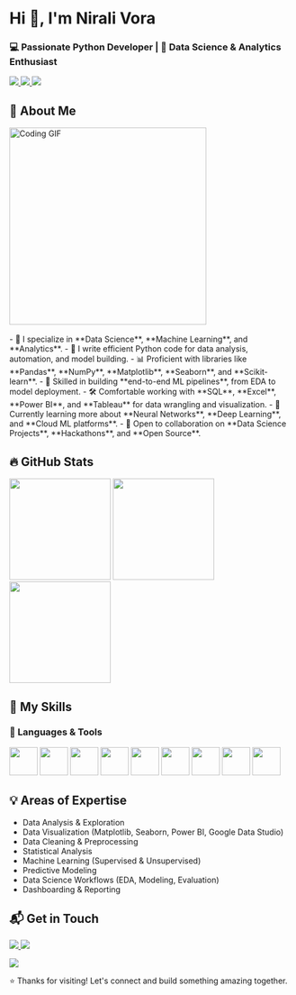 <h1 align="left">Hi 👋, I'm Nirali Vora </h1>
<h3 align="left">💻 Passionate Python Developer | 🎯 Data Science & Analytics Enthusiast </h3>

<p align="left">
  <a href="https://github.com/nirali-vora" target="_blank">
    <img src="https://img.shields.io/badge/GitHub-nirali--vora-181717?style=flat&logo=github" />
  </a>
  <a href="https://www.linkedin.com/in/nirali-vora/" target="_blank">
    <img src="https://img.shields.io/badge/LinkedIn-nirali--vora-0A66C2?style=flat&logo=linkedin&logoColor=white" />
  </a>
  <a href="mailto:nirali.vora@gmail.com" target="_blank">
    <img src="https://img.shields.io/badge/Email-nirali.vora@gmail.com-D14836?style=flat&logo=gmail&logoColor=white" />
  </a>
</p>

## 🚀 About Me

<div align="left">
  <img src="https://media.giphy.com/media/qgQUggAC3Pfv687qPC/giphy.gif" width="350" alt="Coding GIF" />
</div>

<br/>
- 🧪 I specialize in **Data Science**, **Machine Learning**, and **Analytics**.
- 🐍 I write efficient Python code for data analysis, automation, and model building.
- 📊 Proficient with libraries like **Pandas**, **NumPy**, **Matplotlib**, **Seaborn**, and **Scikit-learn**.
- 🧠 Skilled in building **end-to-end ML pipelines**, from EDA to model deployment.
- 🛠️ Comfortable working with **SQL**, **Excel**, **Power BI**, and **Tableau** for data wrangling and visualization.
- 🌱 Currently learning more about **Neural Networks**, **Deep Learning**, and **Cloud ML platforms**.
- 🤝 Open to collaboration on **Data Science Projects**, **Hackathons**, and **Open Source**.


## 🔥 GitHub Stats

<p align="left">
  <img src="https://github-readme-stats.vercel.app/api?username=nirali-vora&show_icons=true&theme=radical&count_private=true" height="180" />
  <img src="https://github-readme-stats.vercel.app/api/top-langs/?username=nirali-vora&layout=compact&theme=radical" height="180" />
  <img src="https://github-profile-trophy.vercel.app/?username=nirali-vora&theme=radical&margin-w=15&margin-h=15" height="180" />
</p>

 
## 🧠 My Skills

### 🚀 Languages & Tools
<p align="left">
  <img src="https://cdn.jsdelivr.net/gh/devicons/devicon/icons/python/python-original.svg" width="50" height="50" />
  <img src="https://cdn.jsdelivr.net/gh/devicons/devicon/icons/git/git-original.svg" width="50" height="50" />
  <img src="https://cdn.jsdelivr.net/gh/devicons/devicon/icons/github/github-original.svg" width="50" height="50" />
  <img src="https://cdn.jsdelivr.net/gh/devicons/devicon/icons/mysql/mysql-original.svg" width="50" height="50" />
  <img src="https://cdn.jsdelivr.net/gh/devicons/devicon/icons/jupyter/jupyter-original.svg" width="50" height="50" />
  <img src="https://cdn.jsdelivr.net/gh/devicons/devicon/icons/pandas/pandas-original.svg" width="50" height="50" />
  <img src="https://cdn.jsdelivr.net/gh/devicons/devicon/icons/numpy/numpy-original.svg" width="50" height="50" />
  <img src="https://cdn.jsdelivr.net/gh/devicons/devicon/icons/seaborn/seaborn-original.svg" width="50" height="50" />
  <img src="https://cdn.jsdelivr.net/gh/devicons/devicon/icons/matplotlib/matplotlib-original.svg" width="50" height="50" />
</p>


## 💡 Areas of Expertise
- Data Analysis & Exploration
- Data Visualization (Matplotlib, Seaborn, Power BI, Google Data Studio)
- Data Cleaning & Preprocessing
- Statistical Analysis
- Machine Learning (Supervised & Unsupervised)
- Predictive Modeling
- Data Science Workflows (EDA, Modeling, Evaluation)
- Dashboarding & Reporting

## 📬 Get in Touch 

<p align="left">
  <a href="https://www.linkedin.com/in/nirali-vora/">
    <img src="https://img.shields.io/badge/LinkedIn-Connect-blue?style=for-the-badge&logo=linkedin" />
  </a>
  <a href="mailto:nirali.vora@gmail.com">
    <img src="https://img.shields.io/badge/Email-Contact-red?style=for-the-badge&logo=gmail"/>
  </a>
</p>
<p align="left">
  <img src="https://komarev.com/ghpvc/?username=nirali-vora&label=Profile%20views&color=dc143c&style=flat" />
</p>

<p align="left"> 
  ⭐️ Thanks for visiting! Let's connect and build something amazing together.
</p>
